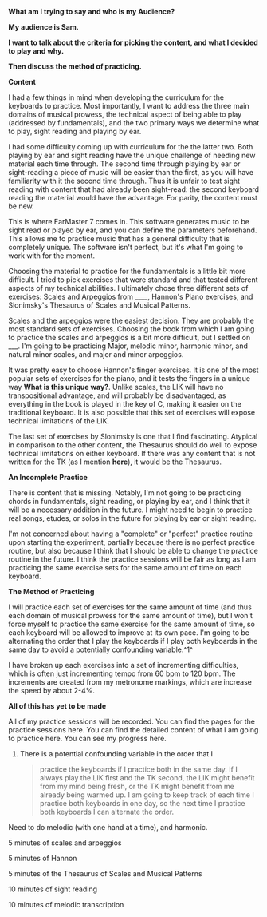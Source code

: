 **What am I trying to say and who is my Audience?**

**My audience is Sam.**

**I want to talk about the criteria for picking the content, and what I
decided to play and why.**

**Then discuss the method of practicing.**

**Content**

I had a few things in mind when developing the curriculum for the
keyboards to practice. Most importantly, I want to address the three
main domains of musical prowess, the technical aspect of being able to
play (addressed by fundamentals), and the two primary ways we determine
what to play, sight reading and playing by ear.

I had some difficulty coming up with curriculum for the the latter two.
Both playing by ear and sight reading have the unique challenge of
needing new material each time through. The second time through playing
by ear or sight-reading a piece of music will be easier than the first,
as you will have familiarity with it the second time through. Thus it is
unfair to test sight reading with content that had already been
sight-read: the second keyboard reading the material would have the
advantage. For parity, the content must be new.

This is where EarMaster 7 comes in. This software generates music to be
sight read or played by ear, and you can define the parameters
beforehand. This allows me to practice music that has a general
difficulty that is completely unique. The software isn't perfect, but
it's what I'm going to work with for the moment.

Choosing the material to practice for the fundamentals is a little bit
more difficult. I tried to pick exercises that were standard and that
tested different aspects of my technical abilities. I ultimately chose
three different sets of exercises: Scales and Arpeggios from \_\_\_\_,
Hannon's Piano exercises, and Slonimsky's Thesaurus of Scales and
Musical Patterns.

Scales and the arpeggios were the easiest decision. They are probably
the most standard sets of exercises. Choosing the book from which I am
going to practice the scales and arpeggios is a bit more difficult, but
I settled on \_\_\_. I'm going to be practicing Major, melodic minor,
harmonic minor, and natural minor scales, and major and minor arpeggios.

It was pretty easy to choose Hannon's finger exercises. It is one of the
most popular sets of exercises for the piano, and it tests the fingers
in a unique way **What is this unique way?**. Unlike scales, the LIK
will have no transpositional advantage, and will probably be
disadvantaged, as everything in the book is played in the key of C,
making it easier on the traditional keyboard. It is also possible that
this set of exercises will expose technical limitations of the LIK.

The last set of exercises by Slonimsky is one that I find fascinating.
Atypical in comparison to the other content, the Thesaurus should do
well to expose technical limitations on either keyboard. If there was
any content that is not written for the TK (as I mention **here**), it
would be the Thesaurus.

**An Incomplete Practice**

There is content that is missing. Notably, I'm not going to be
practicing chords in fundamentals, sight reading, or playing by ear, and
I think that it will be a necessary addition in the future. I might need
to begin to practice real songs, etudes, or solos in the future for
playing by ear or sight reading.

I'm not concerned about having a "complete" or "perfect" practice
routine upon starting the experiment, partially because there is no
perfect practice routine, but also because I think that I should be able
to change the practice routine in the future. I think the practice
sessions will be fair as long as I am practicing the same exercise sets
for the same amount of time on each keyboard.

**The Method of Practicing**

I will practice each set of exercises for the same amount of time (and
thus each domain of musical prowess for the same amount of time), but I
won't force myself to practice the same exercise for the same amount of
time, so each keyboard will be allowed to improve at its own pace. I'm
going to be alternating the order that I play the keyboards if I play
both keyboards in the same day to avoid a potentially confounding
variable.^1^

I have broken up each exercises into a set of incrementing difficulties,
which is often just incrementing tempo from 60 bpm to 120 bpm. The
increments are created from my metronome markings, which are increase
the speed by about 2-4%.

**All of this has yet to be made**

All of my practice sessions will be recorded. You can find the pages for
the practice sessions here. You can find the detailed content of what I
am going to practice here. You can see my progress here.

1.  There is a potential confounding variable in the order that I
    > practice the keyboards if I practice both in the same day. If I
    > always play the LIK first and the TK second, the LIK might benefit
    > from my mind being fresh, or the TK might benefit from me already
    > being warmed up. I am going to keep track of each time I practice
    > both keyboards in one day, so the next time I practice both
    > keyboards I can alternate the order.

Need to do melodic (with one hand at a time), and harmonic.

5 minutes of scales and arpeggios

5 minutes of Hannon

5 minutes of the Thesaurus of Scales and Musical Patterns

10 minutes of sight reading

10 minutes of melodic transcription
